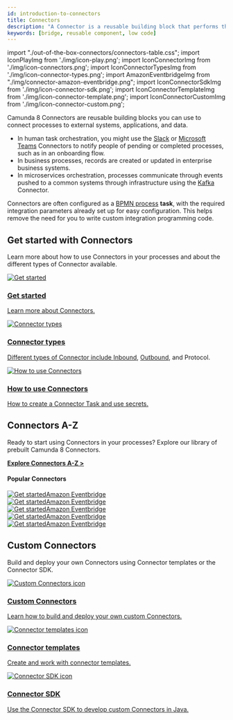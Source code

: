 ```yaml
---
id: introduction-to-connectors
title: Connectors
description: "A Connector is a reusable building block that performs the integration with an external system and works out of the box."
keywords: [bridge, reusable component, low code]
---
```


import "./out-of-the-box-connectors/connectors-table.css";
import IconPlayImg from './img/icon-play.png';
import IconConnectorImg from './img/icon-connectors.png';
import IconConnectorTypesImg from './img/icon-connector-types.png';
import AmazonEventbridgeImg from "./img/connector-amazon-eventbridge.png";
import IconConnectorSdkImg from './img/icon-connector-sdk.png';
import IconConnectorTemplateImg from './img/icon-connector-template.png';
import IconConnectorCustomImg from './img/icon-connector-custom.png';

Camunda 8 Connectors are reusable building blocks you can use to connect processes to external systems, applications, and data.

- In human task orchestration, you might use the [Slack](/components/connectors/out-of-the-box-connectors/slack.md) or [Microsoft Teams](/components/connectors/out-of-the-box-connectors/microsoft-teams.md) Connectors to notify people of pending or completed processes, such as in an onboarding flow.
- In business processes, records are created or updated in enterprise business systems.
- In microservices orchestration, processes communicate through events pushed to a common systems through infrastructure using the [Kafka](/components/connectors/out-of-the-box-connectors/kafka.md) Connector.

Connectors are often configured as a [BPMN process](/components/concepts/processes.md) **task**, with the required integration parameters already set up for easy configuration. This helps remove the need for you to write custom integration programming code.

## Get started with Connectors

Learn more about how to use Connectors in your processes and about the different types of Connector available.

<div class="connector-grid">
  <a href="../connectors-start" class="connector-card" title="Get started with Connectors">
    <img src={IconPlayImg} alt="Get started"/>
    <h3>Get started</h3>
    <p>Learn more about Connectors.</p>
  </a>
    <a href="../connector-types" class="connector-card" title="Connector types">
    <img src={IconConnectorTypesImg} alt="Connector types"/>
    <h3>Connector types</h3>
    <p>Different types of Connector include <a href="../use-connectors/inbound" title="Inbound Connectors">Inbound</a>, <a href="../use-connectors/outbound" title="Outbound Connectors">Outbound</a>, and Protocol.</p>
  </a>
  <a href="../use-connectors" class="connector-card" title="How to use Connectors">
    <img src={IconConnectorImg} alt="How to use Connectors"/>
    <h3>How to use Connectors</h3>
    <p>How to create a Connector Task and use secrets.</p>
  </a>
</div>

## Connectors A-Z

Ready to start using Connectors in your processes? Explore our library of prebuilt Camunda 8 Connectors.

**[Explore Connectors A-Z >](/docs/components/connectors/out-of-the-box-connectors/available-connectors-overview.md)**

#### Popular Connectors

<div class="connector-small-grid">
  <a href="path/to/connector1" class="connector-small-link">
    <div class="connector-small">
      <img src={AmazonEventbridgeImg} alt="Get started"/>Amazon Eventbridge
    </div>
  </a>
  <a href="path/to/connector2" class="connector-small-link">
    <div class="connector-small">
      <img src={AmazonEventbridgeImg} alt="Get started"/>Amazon Eventbridge
    </div>
  </a>
  <a href="path/to/connector3" class="connector-small-link">
    <div class="connector-small">
      <img src={AmazonEventbridgeImg} alt="Get started"/>Amazon Eventbridge
    </div>
  </a>
  <a href="path/to/connector4" class="connector-small-link">
    <div class="connector-small">
      <img src={AmazonEventbridgeImg} alt="Get started"/>Amazon Eventbridge
    </div>
  </a>
  <a href="path/to/connector5" class="connector-small-link">
    <div class="connector-small">
      <img src={AmazonEventbridgeImg} alt="Get started"/>Amazon Eventbridge
    </div>
  </a>
</div>

## Custom Connectors

Build and deploy your own Connectors using Connector templates or the Connector SDK.

<div class="connector-grid">
  <a href="../custom-built-connectors/build-connector" class="connector-card" title="Custom Connectors">
    <img src={IconConnectorCustomImg} alt="Custom Connectors icon" class="connector-card-image"/>
    <h3>Custom Connectors</h3>
    <p>Learn how to build and deploy your own custom Connectors.</p>
  </a>
  <a href="../custom-built-connectors/connector-templates" class="connector-card" title="Connector templates">
    <img src={IconConnectorTemplateImg} alt="Connector templates icon" class="connector-card-image"/>
    <h3>Connector templates</h3>
    <p>Create and work with connector templates.</p>
  </a>
    <a href="../custom-built-connectors/connector-sdk" class="connector-card" title="Connector SDK">
    <img src={IconConnectorSdkImg} alt="Connector SDK icon" class="connector-card-image"/>
    <h3>Connector SDK</h3>
    <p> Use the Connector SDK to develop custom Connectors in Java.</p>
  </a>
</div>
